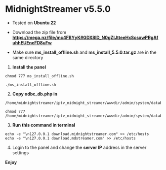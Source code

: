 # MidnightStreamer v5.5.0

* Tested on **Ubuntu 22**

* Download the zip file from **https://mega.nz/file/mc4FBYyK#GDX8lD_N0gZlJtteeHxScsxwPRgAfuhhEUEneFD8uFw**

* Make sure **ms_install_offline.sh** and **ms_install_5.5.0.tar.gz** are in the same directory

1. **Install the panel**
```
chmod 777 ms_install_offline.sh

./ms_install_offline.sh
```

2. **Copy odbc_db.php in**
```
/home/midnightstreamer/iptv_midnight_streamer/wwwdir/admin/system/database/drivers/odbc/

chmod 777 /home/midnightstreamer/iptv_midnight_streamer/wwwdir/admin/system/database/drivers/odbc/odbc_db.php
```

3. **Run this command in terminal**
```
echo -e "\n127.0.0.1 download.midnightstreamer.com" >> /etc/hosts
echo -e "\n127.0.0.1 download.mdstreamer.com" >> /etc/hosts
```

4. Login to the panel and change the **server IP** address in the server settings

**Enjoy**
